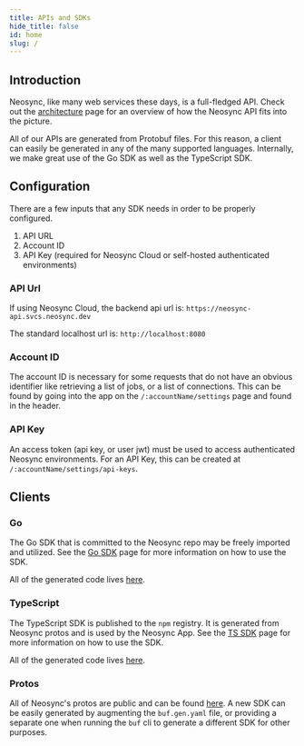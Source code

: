 ```yaml
---
title: APIs and SDKs
hide_title: false
id: home
slug: /
---
```


## Introduction

Neosync, like many web services these days, is a full-fledged API. Check out the [architecture](/platform) page for an overview of how the Neosync API fits into the picture.

All of our APIs are generated from Protobuf files. For this reason, a client can easily be generated in any of the many supported languages.
Internally, we make great use of the Go SDK as well as the TypeScript SDK.

## Configuration

There are a few inputs that any SDK needs in order to be properly configured.

1. API URL
2. Account ID
3. API Key (required for Neosync Cloud or self-hosted authenticated environments)

### API Url

If using Neosync Cloud, the backend api url is: `https://neosync-api.svcs.neosync.dev`

The standard localhost url is: `http://localhost:8080`

### Account ID

The account ID is necessary for some requests that do not have an obvious identifier like retrieving a list of jobs, or a list of connections.
This can be found by going into the app on the `/:accountName/settings` page and found in the header.

### API Key

An access token (api key, or user jwt) must be used to access authenticated Neosync environments.
For an API Key, this can be created at `/:accountName/settings/api-keys`.

## Clients

### Go

The Go SDK that is committed to the Neosync repo may be freely imported and utilized.
See the [Go SDK](./go.md) page for more information on how to use the SDK.

All of the generated code lives [here](https://github.com/nucleuscloud/neosync/tree/main/backend/gen/go/protos/mgmt/v1alpha1).

### TypeScript

The TypeScript SDK is published to the `npm` registry. It is generated from Neosync protos and is used by the Neosync App.
See the [TS SDK](./typescript.md) page for more information on how to use the SDK.

All of the generated code lives [here](https://github.com/nucleuscloud/neosync/tree/main/frontend/packages/sdk).

### Protos

All of Neosync's protos are public and can be found [here](https://github.com/nucleuscloud/neosync/tree/main/backend/protos).
A new SDK can be easily generated by augmenting the `buf.gen.yaml` file, or providing a separate one when running the `buf` cli to generate a different SDK for other purposes.
